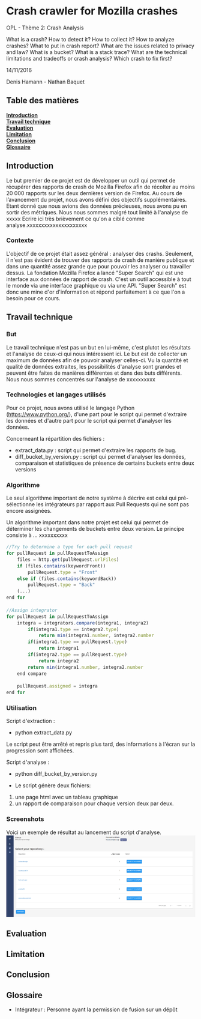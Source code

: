 # Crash crawler for Mozilla crashes

OPL - Thème 2: Crash Analysis


What is a crash? How to detect it? How to collect it? How to analyze crashes? What to put in crash report? What are the issues related to privacy and law? What is a bucket? What is a stack trace? What are the technical limitations and tradeoffs or crash analysis? Which crash to fix first?

14/11/2016

Denis Hamann - Nathan Baquet

## Table des matières
**[Introduction](#introduction)**  
**[Travail technique](#travail-technique)**  
**[Evaluation](#evaluation)**  
**[Limitation](#limitation)**  
**[Conclusion](#conclusion)**  
**[Glossaire](#glossaire)**

## Introduction
Le but premier de ce projet est de développer un outil qui permet de récupérer des rapports de crash de Mozilla Firefox afin de récolter au moins 20 000 rapports sur les deux dernières version de Firefox.
Au cours de l’avancement du projet, nous avons défini des objectifs supplémentaires. Etant donné que nous avions des données précieuses, nous avons pu en sortir des métriques. Nous nous sommes malgré tout limité à l'analyse de xxxxx Ecrire ici très brièvement ce qu'on a ciblé comme analyse.xxxxxxxxxxxxxxxxxxxxx


### Contexte

L'objectif de ce projet était assez général : analyser des crashs. Seulement, il n'est pas évident de trouver des rapports de crash de manière publique et dans une quantité assez grande que pour pouvoir les analyser ou travailler dessus. La fondation Mozilla Firefox a lancé "Super Search" qui est une interface aux données de rapport de crash. C'est un outil accessible à tout le monde via une interface graphique ou via une API. "Super Search" est donc une mine d'or d'information et répond parfaitement à ce que l'on a besoin pour ce cours.


## Travail technique
### But
Le travail technique n'est pas un but en lui-même, c'est plutot les résultats et l'analyse de ceux-ci qui nous intéressent ici. Le but est de collecter un maximum de données afin de pouvoir analyser celles-ci. Vu la quantité et qualité de données extraites, les possibilités d'analyse sont grandes et peuvent être faites de manières différentes et dans des buts différents. Nous nous sommes concentrés sur l'analyse de xxxxxxxxxx

### Technologies et langages utilisés

Pour ce projet, nous avons utilisé le langage Python (https://www.python.org/), d'une part pour le script qui permet d'extraire les données et d'autre part pour le script qui permet d'analyser les données.

Concerneant la répartition des fichiers :

- extract_data.py : script qui permet d'extraire les rapports de bug.
- diff_bucket_by_version.py : script qui permet d'analyser les données, comparaison et statistiques de présence de certains buckets entre deux versions

### Algorithme

Le seul algorithme important de notre système à décrire est celui qui pré-sélectionne les intégrateurs par rapport aux Pull Requests qui ne sont pas encore assignées.

Un algorithme important dans notre projet est celui qui permet de déterminer les changements de buckets entre deux version.
Le principe consiste à ... xxxxxxxxxx

```javascript
//Try to determine a type for each pull request
for pullRequest in pullRequestToAssign
    files = http.get(pullRequest.urlFiles)
    if (files.contains(keywordFront))
        pullRequest.type = "Front"
    else if (files.contains(keywordBack))
        pullRequest.type = "Back"
    (...)
end for

//Assign integrator
for pullRequest in pullRequestToAssign
    integra = integrators.compare(integra1, integra2)
        if(integra1.type == integra2.type)
            return min(integra1.number, integra2.number
        if(integra1.type == pullRequest.type)
            return integra1
        if(integra2.type == pullRequest.type)
            return integra2
        return min(integra1.number, integra2.number
    end compare

    pullRequest.assigned = integra
end for
```

### Utilisation
Script d'extraction :
- python extract_data.py

Le script peut être arrêté et repris plus tard, des informations à l'écran sur la progression sont affichées.

Script d'analyse :
- python diff_bucket_by_version.py

- Le script génère deux fichiers:
1. une page html avec un tableau graphique
2. un rapport de comparaison pour chaque version deux par deux.

### Screenshots

Voici un exemple de résultat au lancement du script d'analyse.
![Résultat analyse](https://raw.githubusercontent.com/Oupsla/Dashboard-Pr/master/public/images/Selection.png)

## Evaluation


## Limitation



## Conclusion


## Glossaire
- Intégrateur : Personne ayant la permission de fusion sur un dépôt
